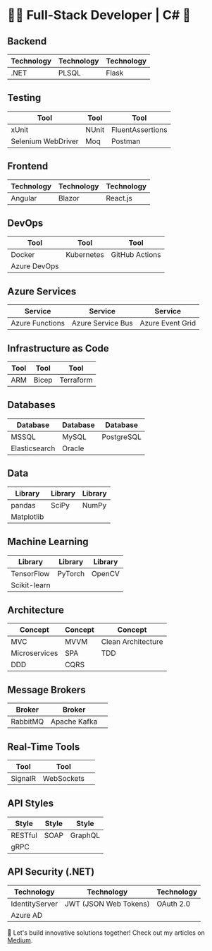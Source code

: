 # 👨‍💻 Full-Stack Developer | C# 🚀

## **Backend**
| Technology | Technology | Technology |
|------------|------------|------------|
| .NET       | PLSQL      | Flask      |

## **Testing**
| Tool             | Tool            | Tool             |
|------------------|------------------|------------------|
| xUnit            | NUnit            | FluentAssertions |
| Selenium WebDriver| Moq              | Postman          |

## **Frontend**
| Technology | Technology | Technology |
|------------|------------|------------|
| Angular    | Blazor     | React.js   |

## **DevOps**
| Tool            | Tool            | Tool          |
|-----------------|------------------|---------------|
| Docker          | Kubernetes       | GitHub Actions |
| Azure DevOps    |                  |               |

## **Azure Services**
| Service          | Service          | Service         |
|------------------|------------------|-----------------|
| Azure Functions  | Azure Service Bus| Azure Event Grid|

## **Infrastructure as Code**
| Tool         | Tool      | Tool        |
|--------------|-----------|-------------|
| ARM          | Bicep     | Terraform   |

## **Databases**
| Database    | Database   | Database     |
|-------------|------------|--------------|
| MSSQL       | MySQL      | PostgreSQL   |
| Elasticsearch| Oracle    |              |

## **Data**
| Library   | Library  | Library  |
|-----------|----------|----------|
| pandas    | SciPy    | NumPy    |
| Matplotlib|          |          |

## **Machine Learning**
| Library   | Library  | Library  |
|-----------|----------|----------|
| TensorFlow| PyTorch  | OpenCV   |
| Scikit-learn|        |          |

## **Architecture**
| Concept            | Concept            | Concept            |
|--------------------|--------------------|--------------------|
| MVC                | MVVM               | Clean Architecture |
| Microservices      | SPA                | TDD                |
| DDD                | CQRS               |                    |

## **Message Brokers**
| Broker      | Broker      |            |
|-------------|-------------|------------|
| RabbitMQ    | Apache Kafka|            |

## **Real-Time Tools**
| Tool        | Tool        |            |
|-------------|-------------|------------|
| SignalR     | WebSockets  |            |

## **API Styles**
| Style       | Style       | Style       |
|-------------|-------------|-------------|
| RESTful     | SOAP        | GraphQL     |
| gRPC        |             |             |

## **API Security (.NET)**
| Technology       | Technology        | Technology     |
|------------------|--------------------|----------------|
| IdentityServer   | JWT (JSON Web Tokens) | OAuth 2.0    |
| Azure AD         |                    |                |

🌟 Let's build innovative solutions together! Check out my articles on [Medium](https://medium.com/@nikitinsn6).

